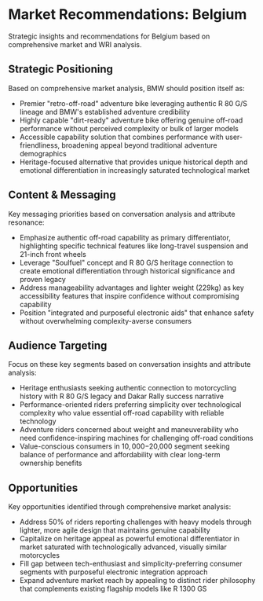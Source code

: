 # Market Recommendations: Belgium

Strategic insights and recommendations for Belgium based on comprehensive market and WRI analysis.

## Strategic Positioning
Based on comprehensive market analysis, BMW should position itself as:
- Premier "retro-off-road" adventure bike leveraging authentic R 80 G/S lineage and BMW's established adventure credibility
- Highly capable "dirt-ready" adventure bike offering genuine off-road performance without perceived complexity or bulk of larger models
- Accessible capability solution that combines performance with user-friendliness, broadening appeal beyond traditional adventure demographics
- Heritage-focused alternative that provides unique historical depth and emotional differentiation in increasingly saturated technological market

## Content & Messaging
Key messaging priorities based on conversation analysis and attribute resonance:
- Emphasize authentic off-road capability as primary differentiator, highlighting specific technical features like long-travel suspension and 21-inch front wheels
- Leverage "Soulfuel" concept and R 80 G/S heritage connection to create emotional differentiation through historical significance and proven legacy
- Address manageability advantages and lighter weight (229kg) as key accessibility features that inspire confidence without compromising capability
- Position "integrated and purposeful electronic aids" that enhance safety without overwhelming complexity-averse consumers

## Audience Targeting
Focus on these key segments based on conversation insights and attribute analysis:
- Heritage enthusiasts seeking authentic connection to motorcycling history with R 80 G/S legacy and Dakar Rally success narrative
- Performance-oriented riders preferring simplicity over technological complexity who value essential off-road capability with reliable technology
- Adventure riders concerned about weight and maneuverability who need confidence-inspiring machines for challenging off-road conditions
- Value-conscious consumers in $10,000-$20,000 segment seeking balance of performance and affordability with clear long-term ownership benefits

## Opportunities
Key opportunities identified through comprehensive market analysis:
- Address 50% of riders reporting challenges with heavy models through lighter, more agile design that maintains genuine capability
- Capitalize on heritage appeal as powerful emotional differentiator in market saturated with technologically advanced, visually similar motorcycles
- Fill gap between tech-enthusiast and simplicity-preferring consumer segments with purposeful electronic integration approach
- Expand adventure market reach by appealing to distinct rider philosophy that complements existing flagship models like R 1300 GS